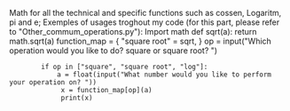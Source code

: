 Math for all the technical and specific functions such as cossen, Logaritm, pi and e;
    Exemples of usages troghout my code (for this part, please refer to "Other_commum_operations.py"):
        Import math 
        def sqrt(a):
             return math.sqrt(a)
        function_map = {
            "square root" = sqrt, 
        }
        op = input("Which operation would you like to do? square or square root? ")

            if op in ["square", "square root", "log"]:
                a = float(input("What number would you like to perform your operation on? "))
                 x = function_map[op](a)
                 print(x)

